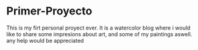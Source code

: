 # Primer-Proyecto
 This is my firt personal proyect ever. It is a watercolor blog where i would like to share some impresions about art, and some of my paintings aswell. any help would be appreciated 

